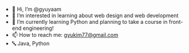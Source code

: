 - 👋 Hi, I’m @gyuyaam
- 👀 I’m interested in learning about web design and web development
- 🌱 I’m currently learning Python and planning to take a course in front-end engineering!
- 📫 How to reach me: gyukim77@gmail.com
- 🔤 Java, Python
<!---
gyuyaam/gyuyaam is a ✨ special ✨ repository because its `README.md` (this file) appears on your GitHub profile.
You can click the Preview link to take a look at your changes.
--->
